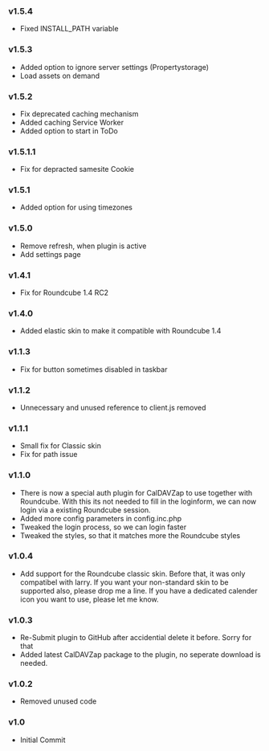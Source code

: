 ### v1.5.4
- Fixed INSTALL_PATH variable

### v1.5.3
- Added option to ignore server settings (Propertystorage)
- Load assets on demand
  
### v1.5.2
- Fix deprecated caching mechanism
- Added caching Service Worker
- Added option to start in ToDo
  
### v1.5.1.1
- Fix for depracted samesite Cookie
  
### v1.5.1
- Added option for using timezones
  
### v1.5.0
- Remove refresh, when plugin is active
- Add settings page
  
### v1.4.1
- Fix for Roundcube 1.4 RC2
  
### v1.4.0
- Added elastic skin to make it compatible with Roundcube 1.4
  
### v1.1.3
  - Fix for button sometimes disabled in taskbar

### v1.1.2
  - Unnecessary and unused reference to client.js removed 
  
### v1.1.1
  - Small fix for Classic skin
  - Fix for path issue

### v1.1.0
  - There is now a special auth plugin for CalDAVZap to use together with Roundcube. With this its not needed to fill in the loginform, we can now login via a existing Roundcube session.
  - Added more config parameters in config.inc.php
  - Tweaked the login process, so we can login faster
  - Tweaked the styles, so that it matches more the Roundcube styles
  
### v1.0.4
  - Add support for the Roundcube classic skin. Before that, it was only compatibel with larry. If you want your non-standard skin to be supported also, please drop me a line. If you have a dedicated calender icon you want to use, please let me know.

### v1.0.3
  - Re-Submit plugin to GitHub after accidential delete it before. Sorry for that
  - Added latest CalDAVZap package to the plugin, no seperate download is needed.

### v1.0.2
- Removed unused code

### v1.0
- Initial Commit